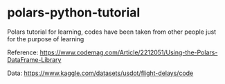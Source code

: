 # polars-python-tutorial
Polars tutorial for learning, codes have been taken from other people just for the purpose of learning

Reference: https://www.codemag.com/Article/2212051/Using-the-Polars-DataFrame-Library

Data: https://www.kaggle.com/datasets/usdot/flight-delays/code
